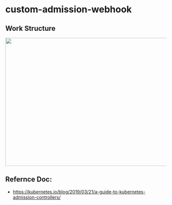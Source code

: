 # custom-admission-webhook
## Work Structure
<img src="https://user-images.githubusercontent.com/18644538/217544671-11027304-65bd-4186-b0af-5f819b7e245a.png"  width="650" height="400">


## Refernce Doc: 
- https://kubernetes.io/blog/2019/03/21/a-guide-to-kubernetes-admission-controllers/
